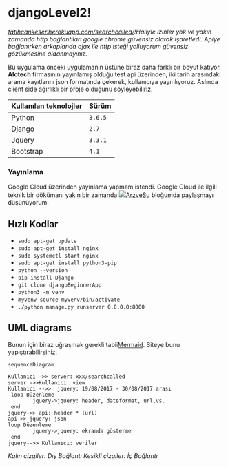 # djangoLevel2! 
_[fatihcankeser.herokuapp.com/searchcalled/](https://fatihcankeser.herokuapp.com/searchcalled/)!Haliyle izinler yok ve yakın zamanda http bağlantıları google chrome güvensiz olarak işaretledi. Apiye bağlanırken arkaplanda ajax ile http isteği yolluyorum güvensiz gözükmesine aldanmayınız._

Bu uygulama önceki uygulamanın üstüne biraz daha farklı bir boyut katıyor.
**Alotech** firmasının yayınlamış olduğu test api üzerinden, iki tarih arasındaki arama kayıtlarını json formatında çekerek, kullanıcıya yayınlıyoruz. Aslında client side ağırlıklı bir proje olduğunu söyleyebiliriz.
                    

                    
Kullanılan teknolojler  | Sürüm
------------- | -------------
Python  | `3.6.5`
Django  | `2.7`
Jquery  | `3.3.1` 
Bootstrap  | `4.1`        

### Yayınlama 
Google Cloud üzerinden yayınlama yapmam istendi. Google Cloud ile ilgili teknik bir dökümanı yakın bir zamanda 
[![](http://arzvesu.blogspot.com/favicon.ico)ArzveSu](https://arzvesu.blogspot.com) bloğumda paylaşmayı düşünüyorum.
 


## Hızlı Kodlar
- `sudo apt-get update` 
- `sudo apt-get install nginx` 
- `sudo systemctl start nginx` 
- `sudo apt-get install python3-pip` 
- `python --version` 
- `pip install Django` 
- `git clone djangoBeginnerApp`   
- `python3 -m venv`
- `myvenv source myvenv/bin/activate`
- `./python manage.py runserver 0.0.0.0:8000`



## UML diagrams

Bunun için biraz uğraşmak gerekli tabii[Mermaid](https://mermaidjs.github.io/). Siteye bunu yapıştırabilirsiniz.

```mermaid
sequenceDiagram

Kullanıcı ->> server: xxx/searchcalled
server ->>Kullanıcı: view
Kullanıcı -->>  jquery: 19/08/2017 - 30/08/2017 arası
 loop Düzenleme
        jquery->jquery: header, dateformat, url,vs.
 end
jquery->> api: header * (url)
api->> jquery: json
loop Düzenleme
        jquery->jquery: ekranda gösterme
 end
jquery-->> Kullanıcı: veriler
```
_Kalın çizgiler: Dış Bağlantı_
_Kesikli çizgiler: İç Bağlantı_


